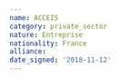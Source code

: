 ```yaml
---
name: ACCEIS
category: private_sector
nature: Entreprise
nationality: France
alliance: 
date_signed: '2018-11-12'
---
```

    
